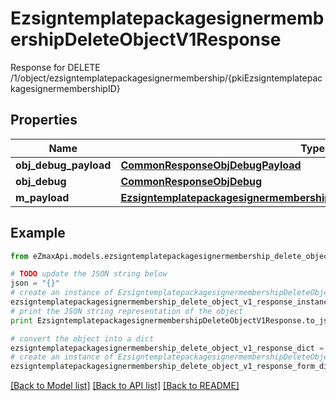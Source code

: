 # EzsigntemplatepackagesignermembershipDeleteObjectV1Response

Response for DELETE /1/object/ezsigntemplatepackagesignermembership/{pkiEzsigntemplatepackagesignermembershipID}

## Properties

Name | Type | Description | Notes
------------ | ------------- | ------------- | -------------
**obj_debug_payload** | [**CommonResponseObjDebugPayload**](CommonResponseObjDebugPayload.md) |  | 
**obj_debug** | [**CommonResponseObjDebug**](CommonResponseObjDebug.md) |  | [optional] 
**m_payload** | [**EzsigntemplatepackagesignermembershipDeleteObjectV1ResponseMPayload**](EzsigntemplatepackagesignermembershipDeleteObjectV1ResponseMPayload.md) |  | 

## Example

```python
from eZmaxApi.models.ezsigntemplatepackagesignermembership_delete_object_v1_response import EzsigntemplatepackagesignermembershipDeleteObjectV1Response

# TODO update the JSON string below
json = "{}"
# create an instance of EzsigntemplatepackagesignermembershipDeleteObjectV1Response from a JSON string
ezsigntemplatepackagesignermembership_delete_object_v1_response_instance = EzsigntemplatepackagesignermembershipDeleteObjectV1Response.from_json(json)
# print the JSON string representation of the object
print EzsigntemplatepackagesignermembershipDeleteObjectV1Response.to_json()

# convert the object into a dict
ezsigntemplatepackagesignermembership_delete_object_v1_response_dict = ezsigntemplatepackagesignermembership_delete_object_v1_response_instance.to_dict()
# create an instance of EzsigntemplatepackagesignermembershipDeleteObjectV1Response from a dict
ezsigntemplatepackagesignermembership_delete_object_v1_response_form_dict = ezsigntemplatepackagesignermembership_delete_object_v1_response.from_dict(ezsigntemplatepackagesignermembership_delete_object_v1_response_dict)
```
[[Back to Model list]](../README.md#documentation-for-models) [[Back to API list]](../README.md#documentation-for-api-endpoints) [[Back to README]](../README.md)


